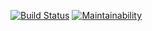 [![Build Status](https://travis-ci.org/dzmitrypanamarenka/task_manager.svg?branch=master)](https://travis-ci.org/dzmitrypanamarenka/task_manager)
[![Maintainability](https://api.codeclimate.com/v1/badges/d45aad7dd064a1331279/maintainability)](https://codeclimate.com/github/dzmitrypanamarenka/project-lvl4-s171/maintainability)
